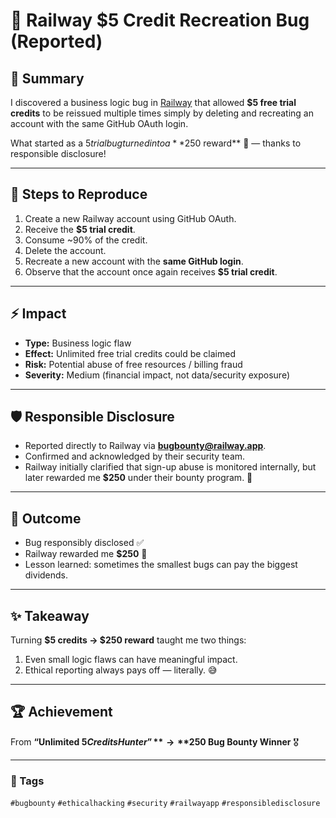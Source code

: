 # 🐞 Railway $5 Credit Recreation Bug (Reported)

## 📌 Summary
I discovered a business logic bug in [Railway](https://railway.app) that allowed **$5 free trial credits** to be reissued multiple times simply by deleting and recreating an account with the same GitHub OAuth login.

What started as a $5 trial bug turned into a **$250 reward** 🎉 — thanks to responsible disclosure!

---

## 🔎 Steps to Reproduce
1. Create a new Railway account using GitHub OAuth.
2. Receive the **$5 trial credit**.
3. Consume ~90% of the credit.
4. Delete the account.
5. Recreate a new account with the **same GitHub login**.
6. Observe that the account once again receives **$5 trial credit**.

---

## ⚡ Impact
- **Type:** Business logic flaw  
- **Effect:** Unlimited free trial credits could be claimed  
- **Risk:** Potential abuse of free resources / billing fraud  
- **Severity:** Medium (financial impact, not data/security exposure)  

---

## 🛡 Responsible Disclosure
- Reported directly to Railway via **bugbounty@railway.app**.  
- Confirmed and acknowledged by their security team.  
- Railway initially clarified that sign-up abuse is monitored internally, but later rewarded me **$250** under their bounty program. 🚀  

---

## 🎉 Outcome
- Bug responsibly disclosed ✅  
- Railway rewarded me **$250** 💸  
- Lesson learned: sometimes the smallest bugs can pay the biggest dividends.  

---

## ✨ Takeaway
Turning **$5 credits → $250 reward** taught me two things:  
1. Even small logic flaws can have meaningful impact.  
2. Ethical reporting always pays off — literally. 😅  

---

## 🏆 Achievement
From **“Unlimited $5 Credits Hunter”** → **$250 Bug Bounty Winner** 🎖  

---

### 🔖 Tags
`#bugbounty` `#ethicalhacking` `#security` `#railwayapp` `#responsibledisclosure`
